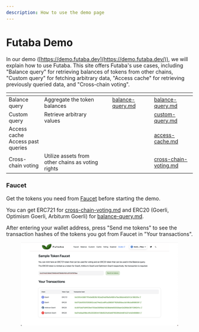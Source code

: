 ```yaml
---
description: How to use the demo page
---
```


# Futaba Demo

In our demo ([https://demo.futaba.dev](https://demo.futaba.dev/)), we will explain how to use Futaba. This site offers Futaba's use cases, including "Balance query" for retrieving balances of tokens from other chains, "Custom query" for fetching arbitrary data, "Access cache" for retrieving previously queried data, and "Cross-chain voting".

<table data-card-size="large" data-column-title-hidden data-view="cards"><thead><tr><th></th><th></th><th data-hidden></th><th data-hidden data-type="content-ref"></th><th data-hidden></th><th data-hidden data-card-target data-type="content-ref"></th></tr></thead><tbody><tr><td>Balance query</td><td>Aggregate the token balances</td><td></td><td><a href="balance-query.md">balance-query.md</a></td><td></td><td><a href="balance-query.md">balance-query.md</a></td></tr><tr><td>Custom query</td><td>Retrieve arbitrary values</td><td></td><td></td><td></td><td><a href="custom-query.md">custom-query.md</a></td></tr><tr><td>Access cache<br>Access past queries</td><td></td><td></td><td></td><td></td><td><a href="access-cache.md">access-cache.md</a></td></tr><tr><td>Cross-chain voting</td><td>Utilize assets from other chains as voting rights</td><td></td><td></td><td></td><td><a href="cross-chain-voting.md">cross-chain-voting.md</a></td></tr></tbody></table>

### Faucet

Get the tokens you need from [Faucet](https://demo.futaba.dev/faucet) before starting the demo.

You can get ERC721 for [cross-chain-voting.md](cross-chain-voting.md "mention") and ERC20 (Goerli, Optimism Goerli, Arbiturm Goerli) for [balance-query.md](balance-query.md "mention").

After entering your wallet address, press "Send me tokens" to see the transaction hashes of the tokens you got from Faucet in "Your transactions".

<figure><img src="../../.gitbook/assets/faucet" alt=""><figcaption></figcaption></figure>

